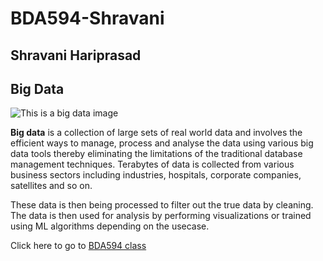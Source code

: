 # BDA594-Shravani
## Shravani Hariprasad
## Big Data
![This is a big data image](https://user-images.githubusercontent.com/45116433/187050422-bab1eab4-ac96-439a-9658-85671fa6d54c.jpg)

**Big data** is a collection of large sets of real world data and involves the efficient ways to manage, process and analyse the data using various big data tools thereby eliminating the limitations of the traditional database management techniques. Terabytes of data is collected from various business sectors including industries, hospitals, corporate companies, satellites and so on.  

These data is then being processed to filter out the true data by cleaning. The data is then used for analysis by performing visualizations or trained using ML algorithms depending on the usecase.

Click here to go to [BDA594 class](https://sdsu.instructure.com/courses/113151)
